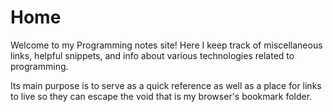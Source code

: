 # Home

Welcome to my Programming notes site! Here I keep track of miscellaneous links, helpful snippets, and info about various technologies related to programming.

Its main purpose is to serve as a quick reference as well as a place for links to live so they can escape the void that is my browser's bookmark folder.
